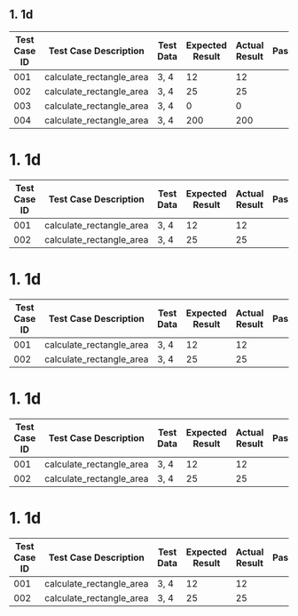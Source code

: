 ## 1. 1d

| Test Case ID | Test Case Description | Test Data | Expected Result | Actual Result | Pass/Fail | If Fail, Why? |
|--------------|-----------------------|-----------|-----------------|---------------|-----------|---------------|
001 | calculate_rectangle_area | 3, 4 | 12 | 12 |
002 | calculate_rectangle_area | 3, 4 | 25 | 25 |
003 | calculate_rectangle_area | 3, 4 | 0 | 0 |
004 | calculate_rectangle_area | 3, 4 | 200 | 200 |

# 1. 1d

| Test Case ID | Test Case Description | Test Data | Expected Result | Actual Result | Pass/Fail | If Fail, Why? |
|--------------|-----------------------|-----------|-----------------|---------------|-----------|---------------|
001 | calculate_rectangle_area | 3, 4 | 12 | 12 |
002 | calculate_rectangle_area | 3, 4 | 25 | 25 |


# 1. 1d

| Test Case ID | Test Case Description | Test Data | Expected Result | Actual Result | Pass/Fail | If Fail, Why? |
|--------------|-----------------------|-----------|-----------------|---------------|-----------|---------------|
001 | calculate_rectangle_area | 3, 4 | 12 | 12 |
002 | calculate_rectangle_area | 3, 4 | 25 | 25 |

# 1. 1d

| Test Case ID | Test Case Description | Test Data | Expected Result | Actual Result | Pass/Fail | If Fail, Why? |
|--------------|-----------------------|-----------|-----------------|---------------|-----------|---------------|
001 | calculate_rectangle_area | 3, 4 | 12 | 12 |
002 | calculate_rectangle_area | 3, 4 | 25 | 25 |

# 1. 1d

| Test Case ID | Test Case Description | Test Data | Expected Result | Actual Result | Pass/Fail | If Fail, Why? |
|--------------|-----------------------|-----------|-----------------|---------------|-----------|---------------|
001 | calculate_rectangle_area | 3, 4 | 12 | 12 |
002 | calculate_rectangle_area | 3, 4 | 25 | 25 |
